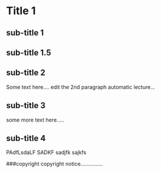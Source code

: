 # Title 1

## sub-title 1

## sub-title 1.5

## sub-title 2

Some text here....
edit the 2nd paragraph automatic lecture...

## sub-title 3

some more text here.....

## sub-title 4

PAdfLsdaLF SADKF sadjfk sajkfs

###copyright
copyright notice...............